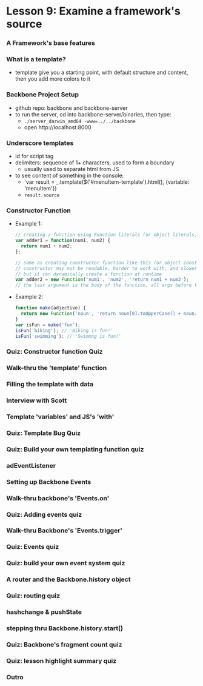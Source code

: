 # Lesson 9: Examine a framework's source

### A Framework's base features
### What is a template?
* template give you a starting point, with default structure and content, then you add more colors to it

### Backbone Project Setup
* github repo: backbone and backbone-server
* to run the server, cd into backbone-server/binaries, then type:
  * `./server_darwin_amd64 -www=../../backbone`
  * open http://localhost:8000

### Underscore templates
* id for script tag
* delimiters: sequence of 1+ characters, used to form a boundary
  * usually used to separate html from JS
* to see content of something in the console:
  * `var result = _.template($('#menuItem-template').html(), {variable: 'menuItem'})
  * `result.source`

### Constructor Function
* Example 1:
  ```js
  // creating a function using Function literals (or object literals, or array literals)
  var adder1 = function(num1, num2) {
    return num1 + num2;
  };

  // same as creating constructor function like this (or object constructor, or array constructor):
  // constructor may not be readable, harder to work with, and slower
  // but it can dynamically create a function at runtime
  var adder2 = new Function('num1', 'num2', 'return num1 + num2');
  // the last argument is the body of the function, all args before that is parameters
  ```
* Example 2:
  ```js
  function make(adjective) {
    return new Function('noun', 'return noun[0].toUpperCase() + noun.slice(1) + " is " + adjective + "!");
  }
  var isFun = make('fun');
  isFun('biking'); // 'Biking is fun!'
  isFun('swimming'); // 'Swimmng is fun!'
  ```

### Quiz: Constructor function Quiz
### Walk-thru the 'template' function
### Filling the template with data
### Interview with Scott
### Template 'variables' and JS's 'with'
### Quiz: Template Bug Quiz
### Quiz: Build your own templating function quiz
### adEventListener
### Setting up Backbone Events
### Walk-thru backbone's 'Events.on'
### Quiz: Adding events quiz
### Walk-thru Backbone's 'Events.trigger'
### Quiz: Events quiz
### Quiz: build your own event system quiz
### A router and the Backbone.history object
### Quiz: routing quiz
### hashchange & pushState
### stepping thru Backbone.history.start()
### Quiz: Backbone's fragment count quiz
### Quiz: lesson highlight summary quiz
### Outro
